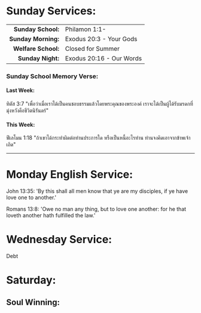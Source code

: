 # Sunday Services:

| | |
| --:|:-- |
| **Sunday School:**  |	Philamon 1:1-
| **Sunday Morning:** |	Exodus 20:3 - Your Gods
| **Welfare School:** |	Closed for Summer
| **Sunday Night:**   | Exodus 20:16 - Our Words

### Sunday School Memory Verse:
#### Last Week: 
ทิตัส 3:7 "เพื่อว่าเมื่อเราได้เป็นคนชอบธรรมแล้วโดยพระคุณของพระองค์ เราจะได้เป็นผู้ได้รับมรดกที่มุ่งหวังคือชีวิตนิรันดร์"

#### This Week:
ฟีเลโมน 1:18 "ถ้าเขาได้กระทำผิดต่อท่านประการใด หรือเป็นหนี้อะไรท่าน ท่านจงคิดเอาจากข้าพเจ้าเถิด"

---
# Monday English Service:

John 13:35: 'By this shall all men know that ye are my disciples, if ye have love one to another.'

Romans 13:8: 'Owe no man any thing, but to love one another: for he that loveth another hath fulfilled the law.'

# Wednesday Service:

Debt

# Saturday:

## Soul Winning: